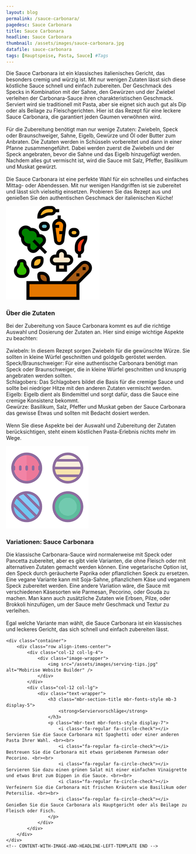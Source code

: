 ```yaml
---
layout: blog
permalink: /sauce-carbonara/
pagedesc: Sauce Carbonara
title: Sauce Carbonara
headline: Sauce Carbonara
thumbnail: /assets/images/sauce-carbonara.jpg
datafile: sauce-carbonara
tags: [Hauptspeise, Pasta, Sauce] #Tags
---
```

<section data-bs-version="5.1" class="content5 cid-tyyJcTFpkx" id="content5-4">
    <!-- CONTENT-TEMPLATE START -->
<div class="container">
    <div class="row justify-content-center">
        <div class="col-md-12 col-lg-10">
            <p class="mbr-text mbr-fonts-style display-7">
                Die Sauce Carbonara ist ein klassisches italienisches Gericht, das besonders cremig und würzig ist. Mit nur wenigen Zutaten lässt sich diese köstliche Sauce schnell und einfach zubereiten. Der Geschmack des Specks in Kombination mit der Sahne, den Gewürzen und der Zwiebel verleihen der Carbonara-Sauce ihren charakteristischen Geschmack. Serviert wird sie traditionell mit Pasta, aber sie eignet sich auch gut als Dip oder als Beilage zu Fleischgerichten. Hier ist das Rezept für eine leckere Sauce Carbonara, die garantiert jeden Gaumen verwöhnen wird.
                <br><br>
                Für die Zubereitung benötigt man nur wenige Zutaten: Zwiebeln, Speck oder Braunschweiger, Sahne, Eigelb, Gewürze und Öl oder Butter zum Anbraten. Die Zutaten werden in Schüsseln vorbereitet und dann in einer Pfanne zusammengeführt. Dabei werden zuerst die Zwiebeln und der Speck angebraten, bevor die Sahne und das Eigelb hinzugefügt werden. Nachdem alles gut vermischt ist, wird die Sauce mit Salz, Pfeffer, Basilikum und Muskat gewürzt.
                <br><br>
                Die Sauce Carbonara ist eine perfekte Wahl für ein schnelles und einfaches Mittag- oder Abendessen. Mit nur wenigen Handgriffen ist sie zubereitet und lässt sich vielseitig einsetzen. Probieren Sie das Rezept aus und genießen Sie den authentischen Geschmack der italienischen Küche!
            </p>
        </div>
    </div>
</div>
<!-- CONTENT-TEMPLATE END -->

</section>

<section data-bs-version="5.1" class="image1 cid-tyz1VZbAsM" id="image1-a">
    <!-- CONTENT-WITH-IMAGE-AND-HEADLINE-LEFT-TEMPLATE START -->
<div class="container">
    <div class="row align-items-center">
        <div class="col-12 col-lg-4">
            <div class="image-wrapper">
                <img src="/assets/images/zutaten.png" alt="Mobirise Website Builder" />
            </div>
        </div>
        <div class="col-12 col-lg">
            <div class="text-wrapper">
                <h3 class="mbr-section-title mbr-fonts-style mb-3 display-5">
                    <strong>Über die Zutaten</strong>
                </h3>
                <p class="mbr-text mbr-fonts-style display-7">
                    Bei der Zubereitung von Sauce Carbonara kommt es auf die richtige Auswahl und Dosierung der Zutaten an. Hier sind einige wichtige Aspekte zu beachten:
                    <br><br>
                    <i class="fa-regular fa-circle-check"></i> Zwiebeln: In diesem Rezept sorgen Zwiebeln für die gewünschte Würze. Sie sollten in kleine Würfel geschnitten und goldgelb geröstet werden.
                    <br>
                    <i class="fa-regular fa-circle-check"></i> Speck/Braunschweiger: Für eine authentische Carbonara benötigt man Speck oder Braunschweiger, die in kleine Würfel geschnitten und knusprig angebraten werden sollten.
                    <br>
                    <i class="fa-regular fa-circle-check"></i> Schlagobers: Das Schlagobers bildet die Basis für die cremige Sauce und sollte bei niedriger Hitze mit den anderen Zutaten vermischt werden.
                    <br>
                    <i class="fa-regular fa-circle-check"></i> Eigelb: Eigelb dient als Bindemittel und sorgt dafür, dass die Sauce eine cremige Konsistenz bekommt.
                    <br>
                    <i class="fa-regular fa-circle-check"></i> Gewürze: Basilikum, Salz, Pfeffer und Muskat geben der Sauce Carbonara das gewisse Etwas und sollten mit Bedacht dosiert werden.
                    <br><br>
                    Wenn Sie diese Aspekte bei der Auswahl und Zubereitung der Zutaten berücksichtigen, steht einem köstlichen Pasta-Erlebnis nichts mehr im Wege.
                </p>
            </div>
        </div>
    </div>
</div>
<!-- CONTENT-WITH-IMAGE-AND-HEADLINE-LEFT-TEMPLATE END -->

</section>

<section data-bs-version="5.1" class="image1 cid-tyz1VZbAsM" id="image1-a">
    <!-- CONTENT-WITH-IMAGE-AND-HEADLINE-LEFT-TEMPLATE START -->
    <div class="container">
        <div class="row align-items-center">
            <div class="col-12 col-lg-4">
                <div class="image-wrapper">
                    <img src="/assets/images/variations.png" alt="Mobirise Website Builder" />
                </div>
            </div>
            <div class="col-12 col-lg">
                <div class="text-wrapper">
                    <h3 class="mbr-section-title mbr-fonts-style mb-3 display-5">
                        <strong>Variationen: Sauce Carbonara</strong>
                    </h3>
                    <p class="mbr-text mbr-fonts-style display-7">
                        Die klassische Carbonara-Sauce wird normalerweise mit Speck oder Pancetta zubereitet, aber es gibt viele Varianten, die ohne Fleisch oder mit alternativen Zutaten gemacht werden können. Eine vegetarische Option ist, den Speck durch geräucherte Paprika oder pflanzlichen Speck zu ersetzen. Eine vegane Variante kann mit Soja-Sahne, pflanzlichem Käse und veganem Speck zubereitet werden. Eine andere Variation wäre, die Sauce mit verschiedenen Käsesorten wie Parmesan, Pecorino, oder Gouda zu machen. Man kann auch zusätzliche Zutaten wie Erbsen, Pilze, oder Brokkoli hinzufügen, um der Sauce mehr Geschmack und Textur zu verleihen. 
                        <br><br>
                        Egal welche Variante man wählt, die Sauce Carbonara ist ein klassisches und leckeres Gericht, das sich schnell und einfach zubereiten lässt.
                    </p>
                </div>
            </div>
        </div>
    </div>
    <!-- CONTENT-WITH-IMAGE-AND-HEADLINE-LEFT-TEMPLATE END -->
</section>


<section data-bs-version="5.1" class="image1 cid-tyz1VZbAsM" id="image1-a">
    <!-- CONTENT-WITH-IMAGE-AND-HEADLINE-LEFT-TEMPLATE START -->

    <div class="container">
        <div class="row align-items-center">
            <div class="col-12 col-lg-4">
                <div class="image-wrapper">
                    <img src="/assets/images/serving-tips.jpg" alt="Mobirise Website Builder" />
                </div>
            </div>
            <div class="col-12 col-lg">
                <div class="text-wrapper">
                    <h3 class="mbr-section-title mbr-fonts-style mb-3 display-5">
                        <strong>Serviervorschläge</strong>
                    </h3>
                    <p class="mbr-text mbr-fonts-style display-7">
                        <i class="fa-regular fa-circle-check"></i> Servieren Sie die Sauce Carbonara mit Spaghetti oder einer anderen Pasta Ihrer Wahl. <br><br>
                        <i class="fa-regular fa-circle-check"></i> Bestreuen Sie die Carbonara mit etwas geriebenem Parmesan oder Pecorino. <br><br>
                        <i class="fa-regular fa-circle-check"></i> Servieren Sie dazu einen grünen Salat mit einer einfachen Vinaigrette und etwas Brot zum Dippen in die Sauce. <br><br>
                        <i class="fa-regular fa-circle-check"></i> Verfeinern Sie die Carbonara mit frischen Kräutern wie Basilikum oder Petersilie. <br><br>
                        <i class="fa-regular fa-circle-check"></i> Genießen Sie die Sauce Carbonara als Hauptgericht oder als Beilage zu Fleisch oder Fisch. 
                    </p>
                </div>
            </div>
        </div>
    </div>
    <!-- CONTENT-WITH-IMAGE-AND-HEADLINE-LEFT-TEMPLATE END -->
</section>

